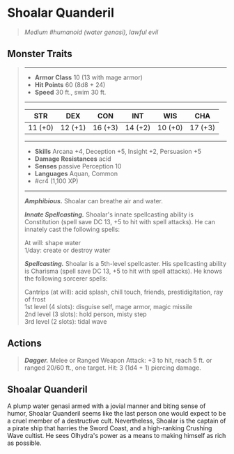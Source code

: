# Shoalar Quanderil
>*Medium #humanoid (water genasi), lawful evil*
## Monster Traits
>___
>- **Armor Class** 10 (13 with mage armor)
>- **Hit Points** 60 (8d8 + 24)
>- **Speed** 30 ft., swim 30 ft.
>___
>|STR|DEX|CON|INT|WIS|CHA|
>|:---:|:---:|:---:|:---:|:---:|:---:|
>|11 (+0)|12 (+1)|16 (+3)|14 (+2)|10 (+0)|17 (+3)|
>___
>- **Skills** Arcana +4, Deception +5, Insight +2, Persuasion +5
>- **Damage Resistances** acid
>- **Senses** passive Perception 10
>- **Languages** Aquan, Common
>- #cr4 (1,100 XP)
>___
>***Amphibious.*** Shoalar can breathe air and water.  
>
>***Innate Spellcasting.*** Shoalar's innate spellcasting ability is Constitution (spell save DC 13, +5 to hit with spell attacks). He can innately cast the following spells:  
>
>At will: shape water  
>1/day: create or destroy water  
>
>
>***Spellcasting.*** Shoalar is a 5th-level spellcaster. His spellcasting ability is Charisma (spell save DC 13, +5 to hit with spell attacks). He knows the following sorcerer spells:  
>
>Cantrips (at will): acid splash, chill touch, friends, prestidigitation, ray of frost  
>1st level (4 slots): disguise self, mage armor, magic missile  
>2nd level (3 slots): hold person, misty step  
>3rd level (2 slots): tidal wave  
>
## Actions
>***Dagger.*** Melee  or Ranged Weapon Attack: +3 to hit, reach 5 ft. or ranged 20/60 ft., one target. Hit: 3 (1d4 + 1) piercing damage.
## Shoalar Quanderil
A plump water genasi armed with a jovial manner and biting sense of humor, Shoalar Quanderil seems like the last person one would expect to be a cruel member of a destructive cult. Nevertheless, Shoalar is the captain of a pirate ship that harries the Sword Coast, and a high-ranking Crushing Wave cultist. He sees Olhydra's power as a means to making himself as rich as possible.
